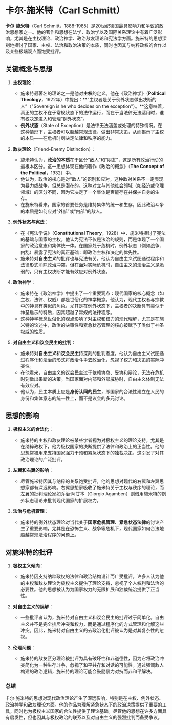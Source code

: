 # **卡尔·施米特**（Carl Schmitt）
**卡尔·施米特**（Carl Schmitt，1888-1985）是20世纪德国最具影响力和争议的政治思想家之一。他的著作和思想在法学、政治学以及国际关系理论中有着广泛影响，尤其是在主权理论、政治神学、政治敌友理论和宪法学方面。施米特的思想深刻地探讨了国家、主权、法治和政治决策的本质，同时也因其与纳粹政权的合作以及某些极端观点而饱受批评。

## 关键概念与思想

1. **主权理论**：
   - 施米特最著名的理论之一是他对**主权**的定义。他在《政治神学》（**Political Theology**，1922年）中提出：**“主权者是关于例外状态做出决断的人”（"Sovereign is he who decides on the exception"）。**这意味着，真正的主权不在于常规状态下的法律运行，而在于当法律无法适用时，谁有权决定进入和管理“例外状态”。
   - **例外状态**（State of Exception）是法律无法涵盖或处理的特殊情况。在这种情形下，主权者可以超越常规法律，做出非常决策，从而揭示了主权的本质——在危机时刻决定法律和秩序的能力。
   
2. **敌友理论**（Friend-Enemy Distinction）：
   - 施米特认为，**政治的本质**在于区分“敌人”和“朋友”，这是所有政治行动的最根本区分。这一思想体现在他的著作《政治的概念》（**The Concept of the Political**，1932）中。
   - 他认为，政治的核心是对“敌人”的识别和应对，这种敌对关系不一定表现为暴力或战争，但总是潜在的。这种对立与其他社会领域（如经济或伦理领域）的区分不同，因为它决定了一个集体是否能存在并保护自身的生存。
   - 在施米特看来，国家的首要任务是维持集体的统一和生存，因此政治斗争的本质是如何应对“外部”或“内部”的敌人。

3. **例外状态与宪法**：
   - 在《宪法学说》（**Constitutional Theory**，1928）中，施米特探讨了宪法的基础与国家的主权。他认为宪法不仅是法治的规则，而是体现了一个国家的政治意志和集体统一体。在国家处于危机时，例外状态（例如战争、内乱）暴露了宪法的真正基础：即政治主权和决定的优先性。
   - 施米特对**自由主义**的批评也与宪法有关。他认为自由主义试图通过程序和法律形式消除政治冲突，但在面对实际危机时，自由主义的法治主义是脆弱的，只有主权决断才能有效应对例外状态。

4. **政治神学**：
   - 施米特在《政治神学》中提出了一个重要观点：现代国家的核心概念（如主权、法律、权威）都是世俗化的神学概念。他认为，现代主权者与宗教中的神具有类似的角色，尤其是在例外状态下，主权者的决断具有类似于神圣启示的特质，因其超越了常规的法律程序。
   - 这种神学概念世俗化的观点影响了对主权和权力的现代理解，尤其是在施米特的论述中，政治的决策性和紧急状态管理的核心被赋予了类似于神圣权威的性质。

5. **对自由主义和议会民主的批判**：
   - 施米特对**自由主义**和**议会民主**持深刻的批判态度。他认为自由主义试图通过程序化和法治的形式将政治斗争去政治化，忽视了权力和决策的实际冲突性。
   - 在他看来，自由主义的议会民主过于依赖协商、妥协和辩论，无法在危机时刻做出果断的决策。当国家面对内部和外部威胁时，自由主义体制无法有效应对。
   - 他认为，民主本质上应是**身份认同的民主**，即国家的合法性建立在人民的身份和集体意志的统一性上，而不是议会的多元讨论。

## 思想的影响

1. **极权主义的合法化**：
   - 施米特的主权和敌友理论被某些学者视为对极权主义的理论支持，尤其是在纳粹政权下，他为极权国家的决断提供了法律和政治上的正当性。他的思想常被用来支持国家强力干预和紧急状态下的独裁决策，这引发了对其政治理论的广泛批评。
   
2. **左翼和右翼的影响**：
   - 尽管施米特因其与纳粹的关系饱受批评，他的思想对现代的右翼和左翼思想家都有深远影响。右翼思想家吸收了施米特关于主权与秩序的理论，而左翼的批判理论家如乔治·阿甘本（Giorgio Agamben）则借用施米特的例外状态理论来批判现代国家的扩展权力。

3. **法治与危机管理**：
   - 施米特的例外状态理论对当代关于**国家危机管理**、**紧急状态法律**的讨论产生了重要影响，尤其是在恐怖主义、战争等危机下，现代国家如何合法地超越常规法治程序的问题上。

## 对施米特的批评

1. **极权主义倾向**：
   - 施米特因支持纳粹政权的法律和政治结构设计而广受批评。许多人认为他的主权和敌友理论为极权主义提供了理论支持，忽视了个人权利和法治的必要性。他的思想被认为为国家权力的无限扩展和独裁统治提供了正当性。
   
2. **对自由主义的误解**：
   - 一些批评者认为，施米特对自由主义和议会民主的批评过于简单化。自由主义并不是完全排斥冲突和权力，而是通过程序化的方式管理和化解这些冲突。因此，施米特对自由主义的去政治化批评被认为是对其复杂性的忽视。
   
3. **伦理问题**：
   - 施米特的敌友区分理论被批评为具有破坏性和非道德性，因为它将政治冲突简化为一种生存斗争，忽视了和平共存和对话的可能性。通过强调敌人构建的政治逻辑，施米特的理论可能会鼓励暴力对抗而非和平解决。

### 总结

卡尔·施米特的思想对现代政治理论产生了深远影响，特别是在主权、例外状态、政治神学和敌友理论方面。他的作品为理解紧急状态下的政治决策提供了重要的工具，同时也为极权主义国家的合法性提供了理论基础。尽管他的思想在许多方面具有启发性，但也因其与极权政治的联系以及对自由主义的强烈批判而备受争议。
